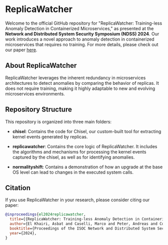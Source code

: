 # ReplicaWatcher

Welcome to the official GitHub repository for "ReplicaWatcher: Training-less Anomaly Detection in Containerized Microservices," as presented at the **Network and Distributed System Security Symposium (NDSS) 2024**.
Our work introduces a novel approach to anomaly detection in containerized microservices that requires no training. For more details, please check out our paper [here](https://www.ndss-symposium.org/ndss-paper/replicawatcher-training-less-anomaly-detection-in-containerized-microservices/?_sm_au_=iVVZpt77RHn4jNqr41Vp8K0W0RcLq).

## About ReplicaWatcher

ReplicaWatcher leverages the inherent redundancy in microservices architectures to detect anomalies by comparing the behavior of replicas. It does not require training, making it highly adaptable to new and evolving microservices environments.

## Repository Structure

This repository is organized into three main folders:

- **chisel**: Contains the code for Chisel, our custom-built tool for extracting kernel events generated by replicas. 

- **replicawatcher**: Contains the core logic of ReplicaWatcher. It includes the algorithms and mechanisms for processing the kernel events captured by the chisel, as well as for identifying anomalies.

- **normalityshift**: Contains a demonstration of how an upgrade at the base OS level can lead to changes in the executed system calls. 

## Citation

If you use ReplicaWatcher in your research, please consider citing our paper:

```bibtex
@inproceedings{el2024replicawatcher,
  title={{ReplicaWatcher: Training-less Anomaly Detection in Containerized Microservices}},
  author={El Khairi, Asbat and Caselli, Marco and Peter, Andreas and Continella, Andrea},
  booktitle={Proceedings of the ISOC Network and Distributed System Security Symposium (NDSS)},
  year={2024},
}
```
